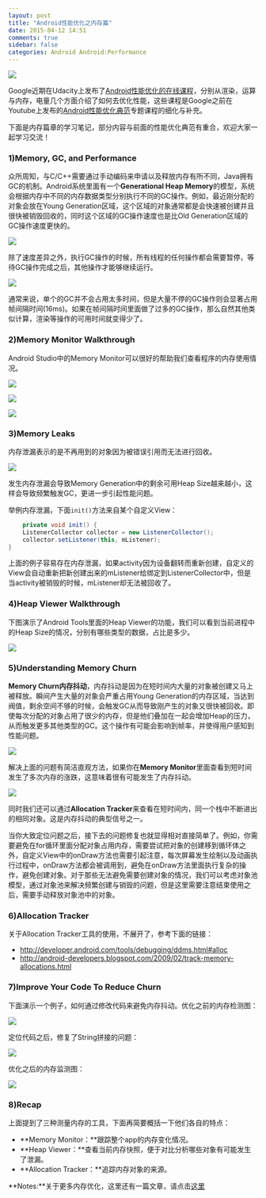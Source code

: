 ```yaml
---
layout: post
title: "Android性能优化之内存篇"
date: 2015-04-12 14:51
comments: true
sidebar: false
categories: Android Android:Performance
---
```


![](/images/android_performance_course_udacity.jpg)

Google近期在Udacity上发布了[Android性能优化的在线课程](https://www.udacity.com/course/ud825)，分别从渲染，运算与内存，电量几个方面介绍了如何去优化性能，这些课程是Google之前在Youtube上发布的[Android性能优化典范](http://hukai.me/android-performance-patterns/)专题课程的细化与补充。

下面是内存篇章的学习笔记，部分内容与前面的性能优化典范有重合，欢迎大家一起学习交流！

### 1)Memory, GC, and Performance
众所周知，与C/C++需要通过手动编码来申请以及释放内存有所不同，Java拥有GC的机制。Android系统里面有一个**Generational Heap Memory**的模型，系统会根据内存中不同的内存数据类型分别执行不同的GC操作。例如，最近刚分配的对象会放在Young Generation区域，这个区域的对象通常都是会快速被创建并且很快被销毁回收的，同时这个区域的GC操作速度也是比Old Generation区域的GC操作速度更快的。

![](/images/memory_mode_generation.png)

除了速度差异之外，执行GC操作的时候，所有线程的任何操作都会需要暂停，等待GC操作完成之后，其他操作才能够继续运行。

<!-- More -->

![](/images/gc_event_thread_stop.png)

通常来说，单个的GC并不会占用太多时间，但是大量不停的GC操作则会显著占用帧间隔时间(16ms)。如果在帧间隔时间里面做了过多的GC操作，那么自然其他类似计算，渲染等操作的可用时间就变得少了。

### 2)Memory Monitor Walkthrough
Android Studio中的Memory Monitor可以很好的帮助我们查看程序的内存使用情况。

![](/images/memory_monitor_overview.png)

![](/images/memory_monitor_free_allocation.png)

![](/images/memory_monitor_gc_event.png)

### 3)Memory Leaks
内存泄漏表示的是不再用到的对象因为被错误引用而无法进行回收。

![](/images/android_perf_memory_leak.png)

发生内存泄漏会导致Memory Generation中的剩余可用Heap Size越来越小，这样会导致频繁触发GC，更进一步引起性能问题。

举例内存泄漏，下面`init()`方法来自某个自定义View：

```java
    private void init() {
    ListenerCollector collector = new ListenerCollector();
    collector.setListener(this, mListener);
}
```

上面的例子容易存在内存泄漏，如果activity因为设备翻转而重新创建，自定义的View会自动重新把新创建出来的mListener给绑定到ListenerCollector中，但是当activity被销毁的时候，mListener却无法被回收了。

### 4)Heap Viewer Walkthrough
下图演示了Android Tools里面的Heap Viewer的功能，我们可以看到当前进程中的Heap Size的情况，分别有哪些类型的数据，占比是多少。

![](/images/android_perf_memory_heap_viewer.png)

### 5)Understanding Memory Churn
**Memory Churn内存抖动**，内存抖动是因为在短时间内大量的对象被创建又马上被释放。瞬间产生大量的对象会严重占用Young Generation的内存区域，当达到阀值，剩余空间不够的时候，会触发GC从而导致刚产生的对象又很快被回收。即使每次分配的对象占用了很少的内存，但是他们叠加在一起会增加Heap的压力，从而触发更多其他类型的GC。这个操作有可能会影响到帧率，并使得用户感知到性能问题。

![](/images/gc_overtime.png)

解决上面的问题有简洁直观方法，如果你在**Memory Monitor**里面查看到短时间发生了多次内存的涨跌，这意味着很有可能发生了内存抖动。

![](/images/memory_monitor_gc.png)

同时我们还可以通过**Allocation Tracker**来查看在短时间内，同一个栈中不断进出的相同对象。这是内存抖动的典型信号之一。

当你大致定位问题之后，接下去的问题修复也就显得相对直接简单了。例如，你需要避免在for循环里面分配对象占用内存，需要尝试把对象的创建移到循环体之外，自定义View中的onDraw方法也需要引起注意，每次屏幕发生绘制以及动画执行过程中，onDraw方法都会被调用到，避免在onDraw方法里面执行复杂的操作，避免创建对象。对于那些无法避免需要创建对象的情况，我们可以考虑对象池模型，通过对象池来解决频繁创建与销毁的问题，但是这里需要注意结束使用之后，需要手动释放对象池中的对象。

### 6)Allocation Tracker
关于Allocation Tracker工具的使用，不展开了，参考下面的链接：

* <http://developer.android.com/tools/debugging/ddms.html#alloc>
* <http://android-developers.blogspot.com/2009/02/track-memory-allocations.html>

### 7)Improve Your Code To Reduce Churn
下面演示一个例子，如何通过修改代码来避免内存抖动。优化之前的内存检测图：

![](/images/android_perf_memory_churn_1.png)

定位代码之后，修复了String拼接的问题：

![](/images/android_perf_memory_churn_code.png)

优化之后的内存监测图：

![](/images/android_perf_memory_churn_2.png)

### 8)Recap
上面提到了三种测量内存的工具，下面再简要概括一下他们各自的特点：

* **Memory Monitor：**跟踪整个app的内存变化情况。
* **Heap Viewer：**查看当前内存快照，便于对比分析哪些对象有可能发生了泄漏。
* **Allocation Tracker：**追踪内存对象的来源。

**Notes:**关于更多内存优化，这里还有一篇文章，请点击[这里](http://hukai.me/android-training-managing_your_app_memory/)